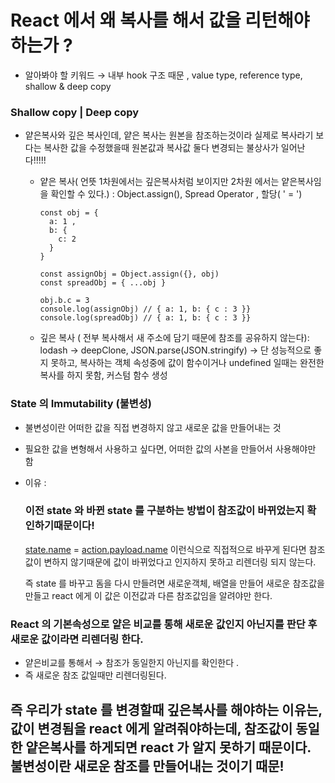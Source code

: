 # React 에서 왜 복사를 해서 값을 리턴해야 하는가 ?

- 알아봐야 할 키워드 → 내부 hook 구조 때문 , value type, reference type, shallow & deep copy

### Shallow copy | Deep copy

- 얕은복사와 깊은 복사인데, 얕은 복사는 원본을 참조하는것이라 실제로 복사라기 보다는 복사한 값을 수정했을때 원본값과 복사값 둘다 변경되는 불상사가 일어난다!!!!!
    - 얕은 복사( 언뜻 1차원에서는 깊은복사처럼 보이지만 2차원 에서는 얕은복사임을 확인할 수 있다.) : Object.assign(), Spread Operator , 할당( ' = ')

        ```tsx
        const obj = {
          a: 1 ,
          b: {
            c: 2
          }
        }

        const assignObj = Object.assign({}, obj)
        const spreadObj = { ...obj }

        obj.b.c = 3 
        console.log(assignObj) // { a: 1, b: { c : 3 }}
        console.log(spreadObj) // { a: 1, b: { c : 3 }}
        ```

    - 깊은 복사 ( 전부 복사해서 새 주소에 담기 때문에 참조를 공유하지 않는다): lodash → deepClone, JSON.parse(JSON.stringify) → 단 성능적으로 좋지 못하고, 복사하는 객체 속성중에 값이 함수이거나 undefined 일때는 완전한 복사를 하지 못함, 커스텀 함수 생성

### State 의 Immutability (불변성)

- 불변성이란 어떠한 값을 직접 변경하지 않고 새로운 값을 만들어내는 것
- 필요한 값을 변형해서 사용하고 싶다면, 어떠한 값의 사본을 만들어서 사용해야만 함
- 이유 :

    ### 이전 state 와 바뀐 state 를 구분하는 방법이 참조값이 바뀌었는지 확인하기때문이다!

    [state.name](http://state.name) = [action.payload.name](http://action.payload.name) 이런식으로 직접적으로 바꾸게 된다면 참조값이 변하지 않기때문에 값이 바뀌었다고 인지하지 못하고 리렌더링 되지 않는다.

    즉 state 를 바꾸고 돔을 다시 만들려면 새로운객체, 배열을 만들어 새로운 참조값을 만들고 react 에게 이 값은 이전값과 다른 참조값임을 알려야만 한다. 

### React 의 기본속성으로 얕은 비교를 통해 새로운 값인지 아닌지를 판단 후 새로운 값이라면 리렌더링 한다.

- 얕은비교를 통해서 → 참조가 동일한지 아닌지를 확인한다 .
- 즉 새로운 참조 값일때만 리렌더링된다.

## 즉 우리가 state 를 변경할때 깊은복사를 해야하는 이유는, 값이 변경됨을 react 에게 알려줘야하는데, 참조값이 동일한 얕은복사를 하게되면 react 가 알지 못하기 때문이다.  불변성이란 새로운 참조를 만들어내는 것이기 때문!